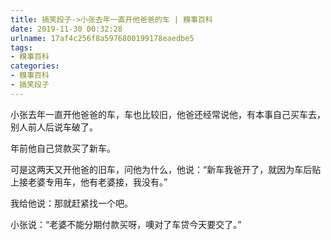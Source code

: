 ```yaml
---
title: 搞笑段子->小张去年一直开他爸爸的车 | 糗事百科
date: 2019-11-30 00:32:28
urlname: 17af4c256f8a5976800199178eaedbe5
tags: 
- 糗事百科
categories:
- 糗事百科
- 搞笑段子
---
```

小张去年一直开他爸爸的车，车也比较旧，他爸还经常说他，有本事自己买车去，别人前人后说车破了。

年前他自己贷款买了新车。

可是这两天又开他爸的旧车，问他为什么，他说：“新车我爸开了，就因为车后贴上接老婆专用车，他有老婆接，我没有。”

我给他说：那就赶紧找一个吧。

小张说：“老婆不能分期付款买呀，噢对了车贷今天要交了。”


